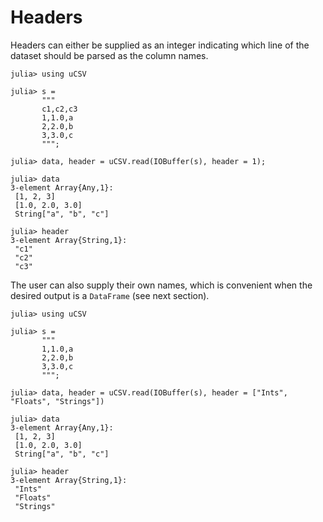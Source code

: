 # Headers

Headers can either be supplied as an integer indicating which line of the dataset should be parsed as the column names.
```jldoctest
julia> using uCSV

julia> s =
       """
       c1,c2,c3
       1,1.0,a
       2,2.0,b
       3,3.0,c
       """;

julia> data, header = uCSV.read(IOBuffer(s), header = 1);

julia> data
3-element Array{Any,1}:
 [1, 2, 3]
 [1.0, 2.0, 3.0]
 String["a", "b", "c"]

julia> header
3-element Array{String,1}:
 "c1"
 "c2"
 "c3"

```

The user can also supply their own names, which is convenient when the desired output is a `DataFrame` (see next section).
```jldoctest
julia> using uCSV

julia> s =
       """
       1,1.0,a
       2,2.0,b
       3,3.0,c
       """;

julia> data, header = uCSV.read(IOBuffer(s), header = ["Ints", "Floats", "Strings"])

julia> data
3-element Array{Any,1}:
 [1, 2, 3]
 [1.0, 2.0, 3.0]
 String["a", "b", "c"]

julia> header
3-element Array{String,1}:
 "Ints"
 "Floats"
 "Strings"

```
